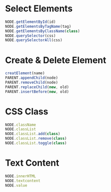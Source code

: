 # Select Elements
```javascript
NODE.getElementById(id)
NODE.getElementsByTagName(tag)
NODE.getElementsByClassName(class)
NODE.querySelector(css)
NODE.querySelectorAll(css)
```

# Create & Delete Element
```javascript
creatElement(name)
PARENT.appendChild(node)
PARENT.removeChild(node)
PARENT.replaceChild(new, old)
PARENT.insertBefore(new, old)
```

# CSS Class
```javascript
NODE.className
NODE.classList
NODE.classList.add(class)
NODE.classList.remove(class)
NODE.classList.toggle(class)
```

# Text Content
```javascript
NODE.innerHTML
NODE.textcontent
NODE.value
```
